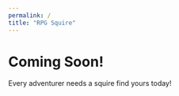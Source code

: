 ```yaml
---
permalink: /
title: "RPG Squire"
---
```


# Coming Soon!

Every adventurer needs a squire  find yours today!
